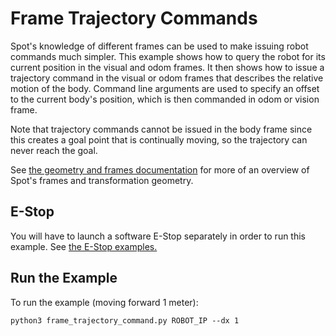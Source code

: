 <!--
Copyright (c) 2022 Boston Dynamics, Inc.  All rights reserved.

Downloading, reproducing, distributing or otherwise using the SDK Software
is subject to the terms and conditions of the Boston Dynamics Software
Development Kit License (20191101-BDSDK-SL).
-->

# Frame Trajectory Commands

Spot's knowledge of different frames can be used to make issuing robot commands much simpler. This example shows how to query the robot for its current position in the visual and odom frames. It then shows how to issue a trajectory command in the visual or odom frames that describes the relative motion of the body.
Command line arguments are used to specify an offset to the current body's position, which is then commanded in odom or vision frame.

Note that trajectory commands cannot be issued in the body frame since this creates a goal point that is continually moving, so the trajectory can never reach the goal.

See [the geometry and frames documentation](../../../docs/concepts/geometry_and_frames.md) for more of an overview of Spot's frames and transformation geometry.

## E-Stop

You will have to launch a software E-Stop separately in order to run this example. See [the E-Stop examples.](../estop/README.md)

## Run the Example

To run the example (moving forward 1 meter):

```
python3 frame_trajectory_command.py ROBOT_IP --dx 1
```
